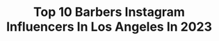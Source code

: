 ---
title: Top 10 Barbers Instagram Influencers In Los Angeles In 2023
description: >-
  Find top barbers Instagram influencers in Los Angeles in 2023. Most popular hashtags: #barber #losangelesbarber #barbershop #beard.
platform: Instagram
hits: 71
text_top: Discover the top-rated Instagram influencers on inBeat.
text_bottom: inBeat aggregates 71 Instagram influencers like this in Los Angeles, United States for you to contact.
profiles:
  - username: "loscuts_"
    fullname: >-
      Los
    bio: >-
      Portland, Oregon Barber 💈 Tik Tok : loscuts_
    location: "United States"
    followers: 73024
    engagement: 312
    commentsToLikes: 0.018151
    id: ck602du8uh78j0i141ia2msbu
    verified: false
    hashtags: "#eyebrows, #hairtutorial, #transformation, #barbershop"
  - username: "cristianblends"
    fullname: >-
      
    bio: >-
      🌐 LA/IE HAIR ARTIST 🎥YouTube : cristianblends 💈 Appointments Click BOOK NOW ⬇️⬇️ 📧 Business : Contact@tablerockmanagement.com
    location: "United States"
    followers: 90738
    engagement: 1360
    commentsToLikes: 0.009464
    id: ck13cd3nxzriq0i19rst1vt22
    verified: false
    hashtags: "#explore, #hollywood, #haircut, #selfcare"
  - username: "j.marrtt"
    fullname: >-
      LA & Sac Barber Julio Martinez
    bio: >-
      💈x 💲x 💯 Sacramento CA x Los Angeles Barber 10ToesDown LLC @TheRichBarber YouTube Channel: “J.MARRTT” ↘️Appointment Only↙️
    location: "United States"
    followers: 113976
    engagement: 248
    commentsToLikes: 0.016399
    id: ck5hoo2rlpwt20i1179urspsf
    verified: false
    hashtags: ""
  - username: "_southbaychris"
    fullname: >-
      LA Barber
    bio: >-
      Los Angeles Barber Licensed Professional Click The Link For Youtube Tutorials Press The BOOK NOW OPTION Below For Appoinments
    location: "United States"
    followers: 137188
    engagement: 159
    commentsToLikes: 0.011451
    id: ck0u1f5s4wmoh0i198dp3px10
    verified: false
    hashtags: ""
  - username: "edwardklipperhands"
    fullname: >-
      Da Spot Barbershop🌴🇺🇸
    bio: >-
      ARTIST 🎨 CEO 💈✂️ 📍Southern California 🌴 #StayHumble 👇🏼👇🏼Go fund Me 👇🏼👇🏼
    location: "United States"
    followers: 63045
    engagement: 77
    commentsToLikes: 0.081692
    id: ck0w318z4r4cf0i19e4putkqt
    verified: false
    hashtags: "#artist, #haircolor, #pomona, #barberlife"
  - username: "therealtrippy"
    fullname: >-
      THEREALTRIPPY ✪
    bio: >-
      TR💈PP'S BARBERSHOP Owner/Barber Sponsored by BlackSolutions Barbersupply562 IrvingBarberCompany GandBPro Barber @dayzdew😘💍
    location: "United States"
    followers: 42714
    engagement: 64
    commentsToLikes: 0.066775
    id: ck13bx9zkxl3g0i19a4z2u3y4
    verified: false
    hashtags: "#vegasbarber, #hair, #irvinebarber, #hairloss"
  - username: "kindakrisp"
    fullname: >-
      Pedro*Kindakrisp 🎨
    bio: >-
      im a failure :)
    location: "United States"
    followers: 4742
    engagement: 6428
    commentsToLikes: 0.085586
    id: ckaovtmqx643h0i78598jklye
    verified: false
    hashtags: "#andis, #combover, #barberlove, #barberia"
  - username: "jfadeit"
    fullname: >-
      LA Barber Joel Thompson
    bio: >-
      💈Los Angeles/Hollywood🎬Barber Book Appointments Below👇🏽
    location: "United States"
    followers: 127766
    engagement: 237
    commentsToLikes: 0.016273
    id: ck5hoo1phpwrp0i118uo2rxck
    verified: false
    hashtags: ""
  - username: "bestestbarber"
    fullname: >-
      Bestest | PATDON | Los Angeles
    bio: >-
      💈$300 minimum (housecalls only) 🪞🪞🪞 BESTEST MIRROR (coming soon) ⬇️ Sign up now ⬇️
    location: "United States"
    followers: 560450
    engagement: 73
    commentsToLikes: 0.011331
    id: ck13bxix4xmc20i191ltie0yv
    verified: false
    hashtags: "#bestest, #afrohair, #hairtransformation, #style"
  - username: "howtobarber"
    fullname: >-
      
    bio: >-
      - @thecutapp Brand Ambassador - CEO @staysharpsandiego - CEO @byhowtobarber Shop Here 👇
    location: "United States"
    followers: 25850
    engagement: 338
    commentsToLikes: 0.049051
    id: ckaoqyqcsky7p0i78rz4xc7qn
    verified: false
    hashtags: "#juicebyhowtobarber, #staysharpsandiego, #thecutappbrandambassador, #nextlevel"
---